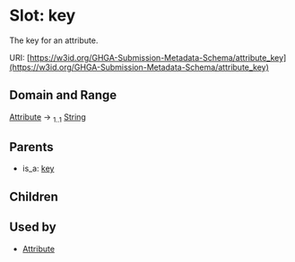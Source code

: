 
# Slot: key


The key for an attribute.

URI: [https://w3id.org/GHGA-Submission-Metadata-Schema/attribute_key](https://w3id.org/GHGA-Submission-Metadata-Schema/attribute_key)


## Domain and Range

[Attribute](Attribute.md) &#8594;  <sub>1..1</sub> [String](types/String.md)

## Parents

 *  is_a: [key](key.md)

## Children


## Used by

 * [Attribute](Attribute.md)
